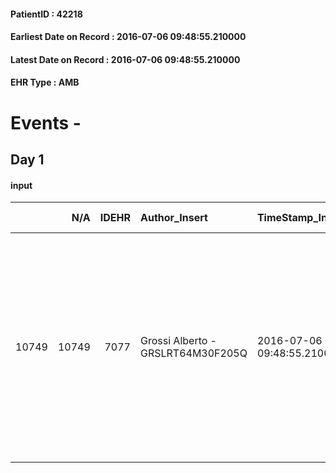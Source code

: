 
#### PatientID : 42218
#### Earliest Date on Record : 2016-07-06 09:48:55.210000
#### Latest Date on Record : 2016-07-06 09:48:55.210000
#### EHR Type : AMB

# Events - 

## Day 1

#### input
|       |    N/A |   IDEHR | Author_Insert                     | TimeStamp_Insert           | EHRType   |   PatientID |   IDDigitalSignDocument | persone_vicine   |   Unnamed: 0_x.1 |   IDANAMNESI_SOCIALE | Patient   | FamigliaAltro   | Paziente_T   | FamigliaAltro_T   |   Non_Rilevabile_x.1 | Note_Non_Rilevabile_x.1   | opt_Problemi   | Note_I                                                                                                                         | chk_contr_sintomi   | opt_paziente_a   | opt_famiglia_a   | opt_adeguatezza   | opt_paziente_solo   | ds_note_con                                                                                                                                                                                 | opt_presente_assente   | Caregiver_principale   | opt_capacita     | opt_risorse_ec   | ds_note_prio                                                                                                                                                                                                                 | opt_paziente_ad   | opt_caregiver_ad   | Needs     | Fragility                    |
|------:|-------:|--------:|:----------------------------------|:---------------------------|:----------|------------:|------------------------:|:-----------------|-----------------:|---------------------:|:----------|:----------------|:-------------|:------------------|---------------------:|:--------------------------|:---------------|:-------------------------------------------------------------------------------------------------------------------------------|:--------------------|:-----------------|:-----------------|:------------------|:--------------------|:--------------------------------------------------------------------------------------------------------------------------------------------------------------------------------------------|:-----------------------|:-----------------------|:-----------------|:-----------------|:-----------------------------------------------------------------------------------------------------------------------------------------------------------------------------------------------------------------------------|:------------------|:-------------------|:----------|:-----------------------------|
| 10749 |  10749 |    7077 | Grossi Alberto - GRSLRT64M30F205Q | 2016-07-06 09:48:55.210000 | AMB       |       42218 |                  417614 | N/A              |             3631 |                 2375 | Si#1      | Si#1            | Si#1         | Si#1              |                    0 | NR                        | No#0           | Il paziente sembra avere le idee chiare rispetto alla sua situazione e chiede di essere accompagnato nel percorso di fine vita | controllo sintomi#0 | Congruenti#1     | Congruenti#1     | Da valutare#2     | Si#1                | Vive solo in un appartamento sopra a quello della figlia Barbara che insieme all'altro figlio Roberto gestisocno l'assistenza. Presente anche l'attuale compagna del paziente Carla Melissa | Presente#1             | daughter and son       | Incrementabile#1 | Adeguate#1       | Il paziente ha sempre avuto una scarsa compliance con i medici e con la medicina. Ha chiesto espressamente di non subire accanimento terapeutico e di poter intraprendere un percorso di fine vita senza interventi invasisi | Totale#2          | Totale#2           | Clinici#0 | sovraccarico assistenziale#4 |


